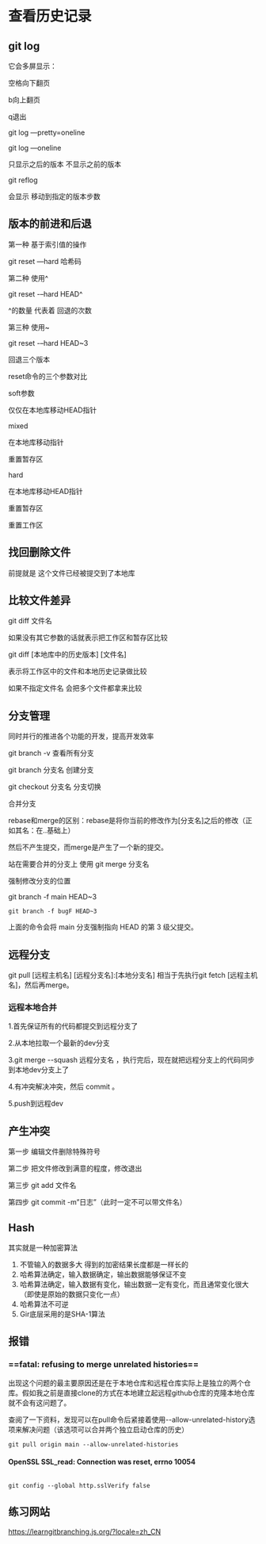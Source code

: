 # 查看历史记录

## git log

它会多屏显示：

空格向下翻页

b向上翻页

q退出

git log —pretty=oneline

git log —oneline

只显示之后的版本 不显示之前的版本

git reflog

会显示 移动到指定的版本步数

## 版本的前进和后退

第一种 基于索引值的操作

git reset —hard 哈希码

第二种 使用^

git reset -–hard HEAD^

^的数量 代表着 回退的次数

第三种 使用~

git reset -–hard HEAD~3

回退三个版本

reset命令的三个参数对比

soft参数

仅仅在本地库移动HEAD指针

mixed

在本地库移动指针

重置暂存区

hard

在本地库移动HEAD指针

重置暂存区

重置工作区

## 找回删除文件

前提就是 这个文件已经被提交到了本地库

## 比较文件差异

git diff  文件名

如果没有其它参数的话就表示把工作区和暂存区比较

git diff [本地库中的历史版本] [文件名]

表示将工作区中的文件和本地历史记录做比较

如果不指定文件名  会把多个文件都拿来比较

## 分支管理

同时并行的推进各个功能的开发，提高开发效率

git branch -v 查看所有分支

git branch 分支名  创建分支

git checkout 分支名   分支切换

合并分支

rebase和merge的区别：rebase是将你当前的修改作为[分支名]之后的修改（正如其名：在..基础上）

然后不产生提交，而merge是产生了一个新的提交。

站在需要合并的分支上 使用 git merge 分支名

强制修改分支的位置

git branch -f main HEAD~3

```
git branch -f bugF HEAD~3
```

上面的命令会将 main 分支强制指向 HEAD 的第 3 级父提交。

## 远程分支

git pull [远程主机名] [远程分支名]:[本地分支名] 相当于先执行git fetch [远程主机名]，然后再merge。

 ###  远程本地合并   

1.首先保证所有的代码都提交到远程分支了

2.从本地拉取一个最新的dev分支

3.git merge --squash 远程分支名 ，执行完后，现在就把远程分支上的代码同步到本地dev分支上了

4.有冲突解决冲突，然后 commit 。

5.push到远程dev

## 产生冲突

第一步 编辑文件删除特殊符号

第二步 把文件修改到满意的程度，修改退出

第三步 git add 文件名

第四步 git commit -m”日志”（此时一定不可以带文件名）

## Hash

其实就是一种加密算法

1. 不管输入的数据多大 得到的加密结果长度都是一样长的
2. 哈希算法确定，输入数据确定，输出数据能够保证不变
3. 哈希算法确定，输入数据有变化，输出数据一定有变化，而且通常变化很大 （即使是原始的数据只变化一点）
4. 哈希算法不可逆
5. Gir底层采用的是SHA-1算法

## 报错

### ==fatal: refusing to merge unrelated histories==

出现这个问题的最主要原因还是在于本地仓库和远程仓库实际上是独立的两个仓库。假如我之前是直接clone的方式在本地建立起远程github仓库的克隆本地仓库就不会有这问题了。

查阅了一下资料，发现可以在pull命令后紧接着使用--allow-unrelated-history选项来解决问题（该选项可以合并两个独立启动仓库的历史）
```git
git pull origin main --allow-unrelated-histories
```

#### OpenSSL SSL_read: Connection was reset, errno 10054

```git

git config --global http.sslVerify false
```

## 练习网站

https://learngitbranching.js.org/?locale=zh_CN





